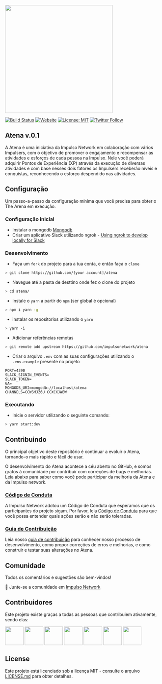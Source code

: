 <img src="https://impulso.network/assets/images/impulsonetwork-logo.svg" style="width: 350px">

[![Build Status](https://dev.azure.com/impulsonetwork/Atena/_apis/build/status/impulsonetwork.atena)](https://dev.azure.com/impulsonetwork/Atena/_build/latest?definitionId=3)
[![Website](https://img.shields.io/website-up-down-green-red/http/shields.io.svg?label=about)](http://impulso.network)
[![License: MIT](https://img.shields.io/badge/License-MIT-blue.svg)](LICENSE)
[![Twitter Follow](https://img.shields.io/twitter/follow/impulsonetwork.svg?style=social&label=Follow)](https://twitter.com/impulsonetwork)


## Atena v.0.1

A Atena é uma iniciativa da Impulso Network em colaboração com vários Impulsers, com o objetivo de promover o engajamento e recompensar as atividades e esforços de cada pessoa na Impulso. Nele você poderá adquirir Pontos de Experiência (XP) através da execução de diversas atividades e com base nesses dois fatores os Impulsers receberão níveis e conquistas, reconhecendo o esforço despendido nas atividades.

## Configuração

Um passo-a-passo da configuração mínima que você precisa para obter o The Arena em execução.

### Configuração inicial

- Instalar o mongodb [Mongodb](https://docs.mongodb.com/manual/installation/)
- Criar um aplicativo Slack utilizando ngrok - [Using ngrok to develop locally for Slack](https://api.slack.com/tutorials/tunneling-with-ngrok)

### Desenvolvimento

- Faça um  `fork` do projeto para a tua conta, e então faça o `clone`
```sh
> git clone https://github.com/[your account]/atena
```

- Navegue até a pasta de desttino onde fez o clone do projeto
```sh
> cd atena/
```

- Instale o `yarn` a partir do `npm` (ser global é opcional)
```sh
> npm i yarn -g
```

- instalar os repositorios utilizando o `yarn`
```sh
> yarn -i
```

- Adicionar referências remotas
```sh
> git remote add upstream https://github.com/impulsonetwork/atena
```
- Criar o arquivo `.env` com as suas configurações utilizando o `.env.example` presente no projeto
```
PORT=4390
SLACK_SIGNIN_EVENTS=
SLACK_TOKEN=
GA=
MONGODB_URI=mongodb://localhost/atena
CHANNELS=CCWSMJZ6U CCXCXJWBW
```

### Executando
- Inicie o servidor utilizando o seguinte comando:
```sh
> yarn start:dev
```

## Contribuindo

O principal objetivo deste repositório é continuar a evoluir o Atena, tornando-o mais rápido e fácil de usar.

O desenvolvimento do Atena acontece a céu aberto no GitHub, e somos gratos à comunidade por contribuir com correções de bugs e melhorias. Leia abaixo para saber como você pode participar da melhoria da Atena e da Impulso network.

### [Código de Conduta](CONTRIBUTING.md)

A Impulso Network adotou um Código de Conduta que esperamos que os participantes do projeto sigam. Por favor, leia [Código de Conduta](CONTRIBUTING.md) para que você possa entender quais ações serão e não serão toleradas.

### [Guia de Contribuição](CONTRIBUTING.md)

Leia nosso [guia de contribuição](CONTRIBUTING.md) para conhecer nosso processo de desenvolvimento, como propor correções de erros e melhorias, e como construir e testar suas alterações no Atena.

## Comunidade

Todos os comentários e sugestões são bem-vindos!

💬 Junte-se a comunidade em [Impulso Network](https://impulso.network)

## Contribuidores

Este projeto existe graças a todas as pessoas que contribuiem ativamente, sendo elas:

<p>
<img src="https://ca.slack-edge.com/T7ZU9V5S6-UCJA2A8Q5-1641bfb963de-48" width="60px">
<img src="https://ca.slack-edge.com/T7ZU9V5S6-UB348CP6Z-0c38a12a4dc6-48" width="60px">
<img src="https://ca.slack-edge.com/T7ZU9V5S6-U9670TYSJ-81d8f97e5554-48" width="60px">
<img src="https://ca.slack-edge.com/T7ZU9V5S6-U7ZD2FCBB-38b85b8fe171-48" width="60px">
<img src="https://ca.slack-edge.com/T7ZU9V5S6-UAR3DR2AV-g611e782a6b7-48" width="60px">
<img src="https://ca.slack-edge.com/T7ZU9V5S6-UCDNR1N59-5ae8f8e81f9f-48" width="60px">
<img src="https://ca.slack-edge.com/T7ZU9V5S6-UCJPCNB70-28c3b996d546-48" width="60px">
</p>

## License

Este projeto está licenciado sob a licença MIT - consulte o arquivo [LICENSE.md](LICENSE.md) para obter detalhes.